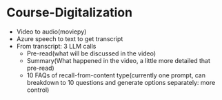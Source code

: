 # Course-Digitalization

- Video to audio(moviepy)
- Azure speech to text to get transcript
- From transcript: 3 LLM calls
    - Pre-read(what will be discussed in the video)
    - Summary(What happened in the video, a little more detailed that pre-read)
    - 10 FAQs of recall-from-content type(currently one prompt, can breakdown to 10 questions and generate options separately: more control)
